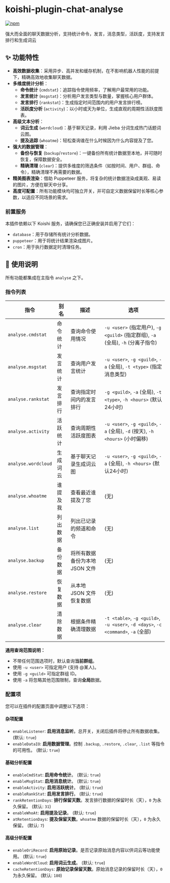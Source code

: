 # koishi-plugin-chat-analyse

[![npm](https://img.shields.io/npm/v/koishi-plugin-chat-analyse?style=flat-square)](https://www.npmjs.com/package/koishi-plugin-chat-analyse)

强大而全面的聊天数据分析，支持统计命令，发言，消息类型，活跃度，支持发言排行和生成词云

## ✨ 功能特性

- **高效数据收集**：采用异步、高并发和缓存机制，在不影响机器人性能的前提下，精确高效地收集聊天数据。
- **多维度统计分析**：
  - **命令统计** (`cmdstat`)：追踪指令使用频率，了解用户最常用的功能。
  - **发言统计** (`msgstat`)：分析用户发言类型与数量，掌握核心用户群体。
  - **发言排行** (`rankstat`)：生成指定时间范围内的用户发言排行榜。
  - **活跃度分析** (`activity`)：以小时或天为单位，生成直观的周期性活跃度图表。
- **高级文本分析**：
  - **词云生成** (`wordcloud`)：基于聊天记录，利用 Jieba 分词生成热门话题词云图。
  - **提及追踪** (`whoatme`)：轻松查询谁在什么时候因为什么内容提及了您。
- **强大的数据管理**：
  - **备份与恢复** (`backup`/`restore`)：一键备份所有统计数据至本地，并可随时恢复，保障数据安全。
  - **精确清理** (`clear`)：提供多维度的筛选条件（如按时间、用户、群组、命令），精确清理不再需要的数据。
- **精美图表渲染**：借助 Puppeteer 服务，将复杂的统计数据渲染成美观、易读的图片，方便在聊天中分享。
- **高度可配置**：所有功能模块均可独立开关，并可自定义数据保留时长等核心参数，以适应不同场景的需求。

### 前置服务

本插件依赖以下 Koishi 服务，请确保您已正确安装并启用了它们：

- `database`：用于存储所有统计分析数据。
- `puppeteer`：用于将统计结果渲染成图片。
- `cron`：用于执行数据定时清理任务。

## 📝 使用说明

所有功能都集成在主指令 `analyse` 之下。

### 指令列表

| 指令 | 别名 | 描述 | 选项 |
| --- | --- | --- | --- |
| `analyse.cmdstat` | 命令统计 | 查询命令使用情况 | `-u <user>` (指定用户), `-g <guild>` (指定群组), `-a` (全局), `-h` (分离子指令) |
| `analyse.msgstat` | 发言统计 | 查询用户发言统计 | `-u <user>`, `-g <guild>`, `-a` (全局), `-t <type>` (指定消息类型) |
| `analyse.rankstat` | 发言排行 | 查询指定时间内的发言排行 | `-g <guild>`, `-a` (全局), `-t <type>`, `-h <hours>` (默认24小时) |
| `analyse.activity` | 活跃统计 | 查询周期性活跃度图表 | `-u <user>`, `-g <guild>`, `-a` (全局), `-d` (按天), `-h <hours>` (小时偏移) |
| `analyse.wordcloud` | 生成词云 | 基于聊天记录生成词云图 | `-u <user>`, `-g <guild>`, `-a` (全局), `-h <hours>` (默认24小时) |
| `analyse.whoatme` | 谁提及我 | 查看最近谁提及了您 | (无) |
| `analyse.list` | 列出数据 | 列出已记录的频道和命令 | (无) |
| `analyse.backup` | 备份数据 | 将所有数据备份为本地 JSON 文件 | (无) |
| `analyse.restore` | 恢复数据 | 从本地 JSON 文件恢复数据 | (无) |
| `analyse.clear` | 清除数据 | 根据条件精确清理数据 | `-t <table>`, `-g <guild>`, `-u <user>`, `-d <days>`, `-c <command>`, `-a` (全部) |

**通用查询范围说明：**

- 不带任何范围选项时，默认查询**当前群组**。
- 使用 `-u <user>` 可指定用户 (支持 @某人)。
- 使用 `-g <guild>` 可指定群组 ID。
- 使用 `-a` 将忽略其他范围限制，查询**全局**数据。

### 配置项

您可以在插件的配置页面中调整以下选项：

#### 杂项配置

- `enableListener`: **启用消息监听**。总开关，关闭后插件将停止所有数据收集。 (默认: `true`)
- `enableDataIO`: **启用数据管理**。控制 `.backup`, `.restore`, `.clear`, `.list` 等指令的可用性。 (默认: `true`)

#### 基础分析配置

- `enableCmdStat`: **启用命令统计**。 (默认: `true`)
- `enableMsgStat`: **启用消息统计**。 (默认: `true`)
- `enableActivity`: **启用活跃统计**。 (默认: `true`)
- `enableRankStat`: **启用发言排行**。 (默认: `true`)
- `rankRetentionDays`: **排行保留天数**。发言排行数据的保留时长（天），`0` 为永久保留。 (默认: `31`)
- `enableWhoAt`: **启用提及记录**。 (默认: `true`)
- `atRetentionDays`: **提及保留天数**。`whoatme` 数据的保留时长（天），`0` 为永久保留。 (默认: `7`)

#### 高级分析配置

- `enableOriRecord`: **启用原始记录**。是否记录原始消息内容以供词云等功能使用。 (默认: `true`)
- `enableWordCloud`: **启用词云生成**。 (默认: `true`)
- `cacheRetentionDays`: **原始记录保留天数**。原始消息记录的保留时长（天），`0` 为永久保留。 (默认: `180`)
